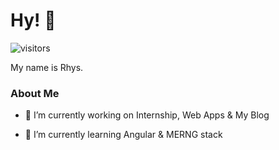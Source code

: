 
<h1> Hy! 👋 </h1>

![visitors](https://visitor-badge.glitch.me/badge?page_id=hy-js.hy-js)
 

</p>
<div size='20px'> My name is Rhys. </h1>
</div>

<h3> About Me </h3>



- 🔭 I’m currently working on Internship, Web Apps & My Blog

- 🌱 I’m currently learning Angular & MERNG stack
